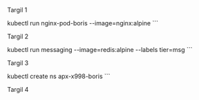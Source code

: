 Targil 1

kubectl run nginx-pod-boris --image=nginx:alpine ```

Targil 2

kubectl run messaging --image=redis:alpine --labels tier=msg ```

Targil 3

kubectl create ns apx-x998-boris ```

Targil 4


